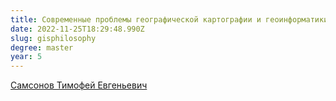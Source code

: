 ```yaml
---
title: Современные проблемы географической картографии и геоинформатики
date: 2022-11-25T18:29:48.990Z
slug: gisphilosophy
degree: master
year: 5
---
```


[Самсонов Тимофей Евгеньевич](/people/samsonov)
